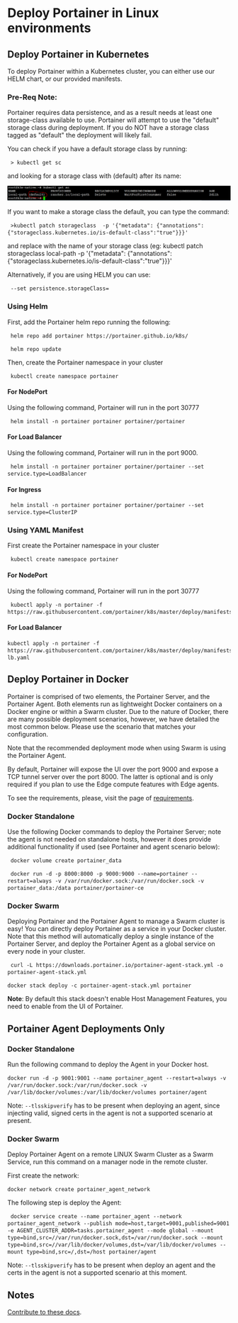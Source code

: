 # Deploy Portainer in Linux environments

## Deploy Portainer in Kubernetes

To deploy Portainer within a Kubernetes cluster, you can either use our HELM chart, or our provided manifests.

### Pre-Req Note:
Portainer requires data persistence, and as a result needs at least one storage-class available to use. Portainer will attempt to use the "default" storage class during deployment. If you do NOT have a storage class tagged as "default" the deployment will likely fail.

You can check if you have a default storage class by running:

<pre><code> > kubectl get sc </code></pre>

and looking for a storage class with (default) after its name:

![defaultsc](assets/defaultsc.png)

If you want to make a storage class the default, you can type the command:

<pre><code> >kubectl patch storageclass <storage-class-name> -p '{"metadata": {"annotations":{"storageclass.kubernetes.io/is-default-class":"true"}}}' </code></pre>

and replace <storage-class-name> with the name of your storage class (eg: kubectl patch storageclass local-path -p '{"metadata": {"annotations":{"storageclass.kubernetes.io/is-default-class":"true"}}}'

Alternatively, if you are using HELM you can use:
<pre><code> --set persistence.storageClass=<storage-class-name> </code></pre>

### Using Helm

First, add the Portainer helm repo running the following:

<pre><code> helm repo add portainer https://portainer.github.io/k8s/</code></pre>
<pre><code> helm repo update</code></pre>

Then, create the Portainer namespace in your cluster

<pre><code> kubectl create namespace portainer</code></pre>

#### For NodePort

Using the following command, Portainer will run in the port 30777

<pre><code> helm install -n portainer portainer portainer/portainer</code></pre>

#### For Load Balancer

Using the following command, Portainer will run in the port 9000.

<pre><code> helm install -n portainer portainer portainer/portainer --set service.type=LoadBalancer</code></pre>

#### For Ingress

<pre><code> helm install -n portainer portainer portainer/portainer --set service.type=ClusterIP</code></pre>

### Using YAML Manifest

First create the Portainer namespace in your cluster

<pre><code> kubectl create namespace portainer</code></pre>

#### For NodePort

Using the following command, Portainer will run in the port 30777

<pre><code> kubectl apply -n portainer -f https://raw.githubusercontent.com/portainer/k8s/master/deploy/manifests/portainer/portainer.yaml</code></pre>

#### For Load Balancer

<pre><code>kubectl apply -n portainer -f https://raw.githubusercontent.com/portainer/k8s/master/deploy/manifests/portainer/portainer-lb.yaml</code></pre>

## Deploy Portainer in Docker

Portainer is comprised of two elements, the Portainer Server, and the Portainer Agent. Both elements run as lightweight Docker containers on a Docker engine or within a Swarm cluster. Due to the nature of Docker, there are many possible deployment scenarios, however, we have detailed the most common below. Please use the scenario that matches your configuration.

Note that the recommended deployment mode when using Swarm is using the Portainer Agent.

By default, Portainer will expose the UI over the port 9000 and expose a TCP tunnel server over the port 8000. The latter is optional and is only required if you plan to use the Edge compute features with Edge agents.

To see the requirements, please, visit the page of [requirements](/v2.0/deploy/requirements).

### Docker Standalone

Use the following Docker commands to deploy the Portainer Server; note the agent is not needed on standalone hosts, however it does provide additional functionality if used (see Portainer and agent scenario below):

<pre><code> docker volume create portainer_data</code></pre>

<pre><code> docker run -d -p 8000:8000 -p 9000:9000 --name=portainer --restart=always -v /var/run/docker.sock:/var/run/docker.sock -v portainer_data:/data portainer/portainer-ce</code></pre>

### Docker Swarm

Deploying Portainer and the Portainer Agent to manage a Swarm cluster is easy! You can directly deploy Portainer as a service in your Docker cluster. Note that this method will automatically deploy a single instance of the Portainer Server, and deploy the Portainer Agent as a global service on every node in your cluster.

<pre><code> curl -L https://downloads.portainer.io/portainer-agent-stack.yml -o portainer-agent-stack.yml</code></pre>
<pre><code>docker stack deploy -c portainer-agent-stack.yml portainer</code></pre>

<b>Note</b>: By default this stack doesn't enable Host Management Features, you need to enable from the UI of Portainer.

## Portainer Agent Deployments Only

### Docker Standalone
Run the following command to deploy the Agent in your Docker host.

<pre><code>docker run -d -p 9001:9001 --name portainer_agent --restart=always -v /var/run/docker.sock:/var/run/docker.sock -v /var/lib/docker/volumes:/var/lib/docker/volumes portainer/agent</code></pre>

Note: <code>--tlsskipverify</code> has to be present when deploying an agent, since injecting valid, signed certs in the agent is not a supported scenario at present.

### Docker Swarm
Deploy Portainer Agent on a remote LINUX Swarm Cluster as a Swarm Service, run this command on a manager node in the remote cluster.

First create the network:

<pre><code>docker network create portainer_agent_network</code></pre>

The following step is deploy the Agent:

<pre><code> docker service create --name portainer_agent --network portainer_agent_network --publish mode=host,target=9001,published=9001 -e AGENT_CLUSTER_ADDR=tasks.portainer_agent --mode global --mount type=bind,src=//var/run/docker.sock,dst=/var/run/docker.sock --mount type=bind,src=//var/lib/docker/volumes,dst=/var/lib/docker/volumes --mount type=bind,src=/,dst=/host portainer/agent</code></pre>

Note: <code>--tlsskipverify</code> has to be present when deploy an agent and the certs in the agent is not a supported scenario at this moment.

## Notes

[Contribute to these docs](https://github.com/portainer/portainer-docs/blob/master/contributing.md).
